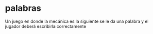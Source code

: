 # palabras
Un juego en donde la mecánica es la siguiente se le da una palabra y el jugador deberá escribirla correctamente
